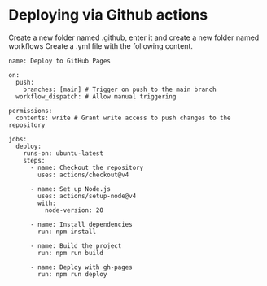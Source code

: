 # Deploying via Github actions
Create a new folder named .github, enter it and create a new folder named workflows
Create a .yml file with the following content.
``` name 
name: Deploy to GitHub Pages

on:
  push:
    branches: [main] # Trigger on push to the main branch
  workflow_dispatch: # Allow manual triggering

permissions:
  contents: write # Grant write access to push changes to the repository

jobs:
  deploy:
    runs-on: ubuntu-latest
    steps:
      - name: Checkout the repository
        uses: actions/checkout@v4

      - name: Set up Node.js
        uses: actions/setup-node@v4
        with:
          node-version: 20

      - name: Install dependencies
        run: npm install

      - name: Build the project
        run: npm run build

      - name: Deploy with gh-pages
        run: npm run deploy
```